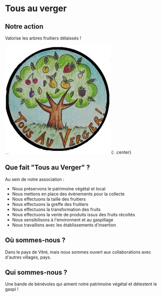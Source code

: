 # Tous au verger

## Notre action

Valorise les arbres fruitiers délaissés !

![Tous au Verger](images/logo.jpg){: .center}

## Que fait "Tous au Verger" ?

Au sein de notre association :

- Nous préservons le patrimoine végétal et local
- Nous mettons en place des évènements pour la collecte
- Nous effectuons la taille des fruitiers
- Nous effectuons la greffe des fruitiers
- Nous effectuons la transformation des fruits
- Nous effectuons la vente de produits issus des fruits récoltés
- Nous sensibilisons à l'environnent et au gaspillage
- Nous travaillons avec les établissements d'insertion

## Où sommes-nous ?

Dans le pays de Vitré, mais nous sommes ouvert aux collaborations avec d'autres villages, pays.

## Qui sommes-nous ?

Une bande de bénévoles qui aiment notre patrimoine végétal et détestent le gaspi ! 

